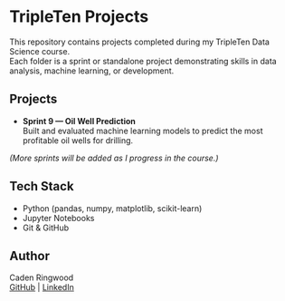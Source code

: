 # TripleTen Projects

This repository contains projects completed during my TripleTen Data Science course.  
Each folder is a sprint or standalone project demonstrating skills in data analysis, machine learning, or development.

## Projects
- **Sprint 9 — Oil Well Prediction**  
  Built and evaluated machine learning models to predict the most profitable oil wells for drilling.

*(More sprints will be added as I progress in the course.)*

## Tech Stack
- Python (pandas, numpy, matplotlib, scikit-learn)
- Jupyter Notebooks
- Git & GitHub

## Author
Caden Ringwood  
[GitHub](https://github.com/caden-ringwood) | [LinkedIn](https://www.linkedin.com/in/caden-brian-ringwood-8577a4347)

